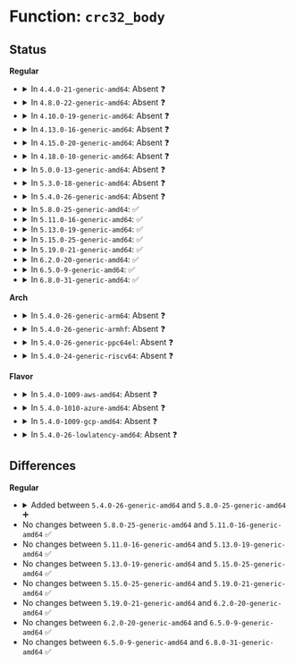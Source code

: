 # Function: <code>crc32_body</code>

## Status
<b>Regular</b>
<ul>
<li>
<details>
<summary>In <code>4.4.0-21-generic-amd64</code>: Absent ❓</summary>

```json
{
  "name": "crc32_body",
  "collision_type": "Unique Static",
  "inline_type": "Full",
  "funcs": [
    {
      "addr": 18446744071583066625,
      "name": "crc32_body",
      "external": false,
      "loc": "lib/crc32.c:57",
      "file": "lib/crc32.c",
      "inline": "declared, inlined",
      "caller_inline": [
        "lib/crc32.c:__crc32c_le",
        "lib/crc32.c:crc32_be",
        "lib/crc32.c:crc32_le"
      ],
      "caller_func": []
    }
  ],
  "symbols": []
}
```
</details>
</li>
<li>
<details>
<summary>In <code>4.8.0-22-generic-amd64</code>: Absent ❓</summary>

```json
{
  "name": "crc32_body",
  "collision_type": "Unique Static",
  "inline_type": "Full",
  "funcs": [
    {
      "addr": 18446744071583360578,
      "name": "crc32_body",
      "external": false,
      "loc": "lib/crc32.c:57",
      "file": "lib/crc32.c",
      "inline": "declared, inlined",
      "caller_inline": [
        "lib/crc32.c:crc32_be",
        "lib/crc32.c:__crc32c_le",
        "lib/crc32.c:crc32_le"
      ],
      "caller_func": []
    }
  ],
  "symbols": []
}
```
</details>
</li>
<li>
<details>
<summary>In <code>4.10.0-19-generic-amd64</code>: Absent ❓</summary>

```json
{
  "name": "crc32_body",
  "collision_type": "Unique Static",
  "inline_type": "Full",
  "funcs": [
    {
      "addr": 18446744071583485954,
      "name": "crc32_body",
      "external": false,
      "loc": "lib/crc32.c:57",
      "file": "lib/crc32.c",
      "inline": "declared, inlined",
      "caller_inline": [
        "lib/crc32.c:crc32_be",
        "lib/crc32.c:__crc32c_le",
        "lib/crc32.c:crc32_le"
      ],
      "caller_func": []
    }
  ],
  "symbols": []
}
```
</details>
</li>
<li>
<details>
<summary>In <code>4.13.0-16-generic-amd64</code>: Absent ❓</summary>

```json
{
  "name": "crc32_body",
  "collision_type": "Unique Static",
  "inline_type": "Full",
  "funcs": [
    {
      "addr": 18446744071583508210,
      "name": "crc32_body",
      "external": false,
      "loc": "lib/crc32.c:57",
      "file": "lib/crc32.c",
      "inline": "declared, inlined",
      "caller_inline": [
        "lib/crc32.c:crc32_be",
        "lib/crc32.c:__crc32c_le",
        "lib/crc32.c:crc32_le"
      ],
      "caller_func": []
    }
  ],
  "symbols": []
}
```
</details>
</li>
<li>
<details>
<summary>In <code>4.15.0-20-generic-amd64</code>: Absent ❓</summary>

```json
{
  "name": "crc32_body",
  "collision_type": "Unique Static",
  "inline_type": "Full",
  "funcs": [
    {
      "addr": 18446744071583690306,
      "name": "crc32_body",
      "external": false,
      "loc": "lib/crc32.c:57",
      "file": "lib/crc32.c",
      "inline": "declared, inlined",
      "caller_inline": [
        "lib/crc32.c:crc32_be",
        "lib/crc32.c:__crc32c_le",
        "lib/crc32.c:crc32_le"
      ],
      "caller_func": []
    }
  ],
  "symbols": []
}
```
</details>
</li>
<li>
<details>
<summary>In <code>4.18.0-10-generic-amd64</code>: Absent ❓</summary>

```json
{
  "name": "crc32_body",
  "collision_type": "Unique Static",
  "inline_type": "Full",
  "funcs": [
    {
      "addr": 18446744071583907988,
      "name": "crc32_body",
      "external": false,
      "loc": "lib/crc32.c:57",
      "file": "lib/crc32.c",
      "inline": "declared, inlined",
      "caller_inline": [
        "lib/crc32.c:crc32_be",
        "lib/crc32.c:__crc32c_le",
        "lib/crc32.c:crc32_le"
      ],
      "caller_func": []
    }
  ],
  "symbols": []
}
```
</details>
</li>
<li>
<details>
<summary>In <code>5.0.0-13-generic-amd64</code>: Absent ❓</summary>

```json
{
  "name": "crc32_body",
  "collision_type": "Unique Static",
  "inline_type": "Full",
  "funcs": [
    {
      "addr": 18446744071583992548,
      "name": "crc32_body",
      "external": false,
      "loc": "lib/crc32.c:58",
      "file": "lib/crc32.c",
      "inline": "declared, inlined",
      "caller_inline": [
        "lib/crc32.c:crc32_be",
        "lib/crc32.c:__crc32c_le",
        "lib/crc32.c:crc32_le"
      ],
      "caller_func": []
    }
  ],
  "symbols": []
}
```
</details>
</li>
<li>
<details>
<summary>In <code>5.3.0-18-generic-amd64</code>: Absent ❓</summary>

```json
{
  "name": "crc32_body",
  "collision_type": "Unique Static",
  "inline_type": "Full",
  "funcs": [
    {
      "addr": 18446744071584176020,
      "name": "crc32_body",
      "external": false,
      "loc": "lib/crc32.c:58",
      "file": "lib/crc32.c",
      "inline": "declared, inlined",
      "caller_inline": [
        "lib/crc32.c:crc32_be",
        "lib/crc32.c:__crc32c_le",
        "lib/crc32.c:crc32_le"
      ],
      "caller_func": []
    }
  ],
  "symbols": []
}
```
</details>
</li>
<li>
<details>
<summary>In <code>5.4.0-26-generic-amd64</code>: Absent ❓</summary>

```json
{
  "name": "crc32_body",
  "collision_type": "Unique Static",
  "inline_type": "Full",
  "funcs": [
    {
      "addr": 18446744071584309716,
      "name": "crc32_body",
      "external": false,
      "loc": "lib/crc32.c:58",
      "file": "lib/crc32.c",
      "inline": "declared, inlined",
      "caller_inline": [
        "lib/crc32.c:crc32_be",
        "lib/crc32.c:__crc32c_le",
        "lib/crc32.c:crc32_le"
      ],
      "caller_func": []
    }
  ],
  "symbols": []
}
```
</details>
</li>
<li>
<details>
<summary>In <code>5.8.0-25-generic-amd64</code>: ✅</summary>

```c
u32 crc32_body(u32 crc, const unsigned char * buf, size_t len, const u32[256] * tab)
```

```json
{
  "name": "crc32_body",
  "collision_type": "Unique Static",
  "inline_type": "No",
  "funcs": [
    {
      "addr": 18446744071584720928,
      "name": "crc32_body",
      "external": false,
      "loc": "lib/crc32.c:58",
      "file": "lib/crc32.c",
      "inline": "seen, unknown",
      "caller_inline": [],
      "caller_func": [
        "lib/crc32.c:crc32_be",
        "lib/crc32.c:__crc32c_le",
        "lib/crc32.c:crc32_le"
      ]
    }
  ],
  "symbols": [
    {
      "addr": 18446744071584720928,
      "name": "crc32_body",
      "section": ".text",
      "bind": "STB_LOCAL",
      "size": 238
    }
  ]
}
```
</details>
</li>
<li>
<details>
<summary>In <code>5.11.0-16-generic-amd64</code>: ✅</summary>

```c
u32 crc32_body(u32 crc, const unsigned char * buf, size_t len, const u32[256] * tab)
```

```json
{
  "name": "crc32_body",
  "collision_type": "Unique Static",
  "inline_type": "No",
  "funcs": [
    {
      "addr": 18446744071584834064,
      "name": "crc32_body",
      "external": false,
      "loc": "lib/crc32.c:58",
      "file": "lib/crc32.c",
      "inline": "seen, unknown",
      "caller_inline": [],
      "caller_func": [
        "lib/crc32.c:crc32_be",
        "lib/crc32.c:__crc32c_le",
        "lib/crc32.c:crc32_le"
      ]
    }
  ],
  "symbols": [
    {
      "addr": 18446744071584834064,
      "name": "crc32_body",
      "section": ".text",
      "bind": "STB_LOCAL",
      "size": 238
    }
  ]
}
```
</details>
</li>
<li>
<details>
<summary>In <code>5.13.0-19-generic-amd64</code>: ✅</summary>

```c
u32 crc32_body(u32 crc, const unsigned char * buf, size_t len, const u32[256] * tab)
```

```json
{
  "name": "crc32_body",
  "collision_type": "Unique Static",
  "inline_type": "No",
  "funcs": [
    {
      "addr": 18446744071584878672,
      "name": "crc32_body",
      "external": false,
      "loc": "lib/crc32.c:58",
      "file": "lib/crc32.c",
      "inline": "seen, unknown",
      "caller_inline": [],
      "caller_func": [
        "lib/crc32.c:crc32_be",
        "lib/crc32.c:__crc32c_le",
        "lib/crc32.c:crc32_le"
      ]
    }
  ],
  "symbols": [
    {
      "addr": 18446744071584878672,
      "name": "crc32_body",
      "section": ".text",
      "bind": "STB_LOCAL",
      "size": 254
    }
  ]
}
```
</details>
</li>
<li>
<details>
<summary>In <code>5.15.0-25-generic-amd64</code>: ✅</summary>

```c
u32 crc32_body(u32 crc, const unsigned char * buf, size_t len, const u32[256] * tab)
```

```json
{
  "name": "crc32_body",
  "collision_type": "Unique Static",
  "inline_type": "No",
  "funcs": [
    {
      "addr": 18446744071585304256,
      "name": "crc32_body",
      "external": false,
      "loc": "lib/crc32.c:58",
      "file": "lib/crc32.c",
      "inline": "seen, unknown",
      "caller_inline": [],
      "caller_func": [
        "lib/crc32.c:crc32_be",
        "lib/crc32.c:__crc32c_le",
        "lib/crc32.c:crc32_le"
      ]
    }
  ],
  "symbols": [
    {
      "addr": 18446744071585304256,
      "name": "crc32_body",
      "section": ".text",
      "bind": "STB_LOCAL",
      "size": 254
    }
  ]
}
```
</details>
</li>
<li>
<details>
<summary>In <code>5.19.0-21-generic-amd64</code>: ✅</summary>

```c
u32 crc32_body(u32 crc, const unsigned char * buf, size_t len, const u32[256] * tab)
```

```json
{
  "name": "crc32_body",
  "collision_type": "Unique Static",
  "inline_type": "No",
  "funcs": [
    {
      "addr": 18446744071586159872,
      "name": "crc32_body",
      "external": false,
      "loc": "lib/crc32.c:58",
      "file": "lib/crc32.c",
      "inline": "seen, unknown",
      "caller_inline": [],
      "caller_func": [
        "lib/crc32.c:crc32_be",
        "lib/crc32.c:__crc32c_le",
        "lib/crc32.c:crc32_le"
      ]
    }
  ],
  "symbols": [
    {
      "addr": 18446744071586159872,
      "name": "crc32_body",
      "section": ".text",
      "bind": "STB_LOCAL",
      "size": 344
    }
  ]
}
```
</details>
</li>
<li>
<details>
<summary>In <code>6.2.0-20-generic-amd64</code>: ✅</summary>

```c
u32 crc32_body(u32 crc, const unsigned char * buf, size_t len, const u32[256] * tab)
```

```json
{
  "name": "crc32_body",
  "collision_type": "Unique Static",
  "inline_type": "No",
  "funcs": [
    {
      "addr": 18446744071587153520,
      "name": "crc32_body",
      "external": false,
      "loc": "lib/crc32.c:58",
      "file": "lib/crc32.c",
      "inline": "seen, unknown",
      "caller_inline": [],
      "caller_func": [
        "lib/crc32.c:crc32_be",
        "lib/crc32.c:__crc32c_le",
        "lib/crc32.c:crc32_le"
      ]
    }
  ],
  "symbols": [
    {
      "addr": 18446744071587153520,
      "name": "crc32_body",
      "section": ".text",
      "bind": "STB_LOCAL",
      "size": 344
    }
  ]
}
```
</details>
</li>
<li>
<details>
<summary>In <code>6.5.0-9-generic-amd64</code>: ✅</summary>

```c
u32 crc32_body(u32 crc, const unsigned char * buf, size_t len, const u32[256] * tab)
```

```json
{
  "name": "crc32_body",
  "collision_type": "Unique Static",
  "inline_type": "No",
  "funcs": [
    {
      "addr": 18446744071587416176,
      "name": "crc32_body",
      "external": false,
      "loc": "lib/crc32.c:58",
      "file": "lib/crc32.c",
      "inline": "seen, unknown",
      "caller_inline": [],
      "caller_func": [
        "lib/crc32.c:crc32_be",
        "lib/crc32.c:__crc32c_le",
        "lib/crc32.c:crc32_le"
      ]
    }
  ],
  "symbols": [
    {
      "addr": 18446744071587416176,
      "name": "crc32_body",
      "section": ".text",
      "bind": "STB_LOCAL",
      "size": 336
    }
  ]
}
```
</details>
</li>
<li>
<details>
<summary>In <code>6.8.0-31-generic-amd64</code>: ✅</summary>

```c
u32 crc32_body(u32 crc, const unsigned char * buf, size_t len, const u32[256] * tab)
```

```json
{
  "name": "crc32_body",
  "collision_type": "Unique Static",
  "inline_type": "No",
  "funcs": [
    {
      "addr": 18446744071587750912,
      "name": "crc32_body",
      "external": false,
      "loc": "lib/crc32.c:58",
      "file": "lib/crc32.c",
      "inline": "seen, unknown",
      "caller_inline": [],
      "caller_func": [
        "lib/crc32.c:crc32_be",
        "lib/crc32.c:__crc32c_le",
        "lib/crc32.c:crc32_le"
      ]
    }
  ],
  "symbols": [
    {
      "addr": 18446744071587750912,
      "name": "crc32_body",
      "section": ".text",
      "bind": "STB_LOCAL",
      "size": 336
    }
  ]
}
```
</details>
</li>
</ul>
<b>Arch</b>
<ul>
<li>
<details>
<summary>In <code>5.4.0-26-generic-arm64</code>: Absent ❓</summary>

```json
{
  "name": "crc32_body",
  "collision_type": "Unique Static",
  "inline_type": "Full",
  "funcs": [
    {
      "addr": 18446603336496196548,
      "name": "crc32_body",
      "external": false,
      "loc": "lib/crc32.c:58",
      "file": "lib/crc32.c",
      "inline": "declared, inlined",
      "caller_inline": [
        "lib/crc32.c:crc32_be",
        "lib/crc32.c:__crc32c_le",
        "lib/crc32.c:crc32_le"
      ],
      "caller_func": []
    }
  ],
  "symbols": []
}
```
</details>
</li>
<li>
<details>
<summary>In <code>5.4.0-26-generic-armhf</code>: Absent ❓</summary>

```json
{
  "name": "crc32_body",
  "collision_type": "Unique Static",
  "inline_type": "Full",
  "funcs": [
    {
      "addr": 3229517300,
      "name": "crc32_body",
      "external": false,
      "loc": "lib/crc32.c:58",
      "file": "lib/crc32.c",
      "inline": "declared, inlined",
      "caller_inline": [
        "lib/crc32.c:crc32_be",
        "lib/crc32.c:__crc32c_le",
        "lib/crc32.c:crc32_le"
      ],
      "caller_func": []
    }
  ],
  "symbols": []
}
```
</details>
</li>
<li>
<details>
<summary>In <code>5.4.0-26-generic-ppc64el</code>: Absent ❓</summary>

```json
{
  "name": "crc32_body",
  "collision_type": "Unique Static",
  "inline_type": "Full",
  "funcs": [
    {
      "addr": 13835058055290477292,
      "name": "crc32_body",
      "external": false,
      "loc": "lib/crc32.c:58",
      "file": "lib/crc32.c",
      "inline": "declared, inlined",
      "caller_inline": [
        "lib/crc32.c:crc32_be",
        "lib/crc32.c:__crc32c_le",
        "lib/crc32.c:crc32_le"
      ],
      "caller_func": []
    }
  ],
  "symbols": []
}
```
</details>
</li>
<li>
<details>
<summary>In <code>5.4.0-24-generic-riscv64</code>: Absent ❓</summary>

```json
{
  "name": "crc32_body",
  "collision_type": "Unique Static",
  "inline_type": "Full",
  "funcs": [
    {
      "addr": 18446743936275246880,
      "name": "crc32_body",
      "external": false,
      "loc": "lib/crc32.c:58",
      "file": "lib/crc32.c",
      "inline": "declared, inlined",
      "caller_inline": [
        "lib/crc32.c:crc32_be",
        "lib/crc32.c:__crc32c_le",
        "lib/crc32.c:crc32_le"
      ],
      "caller_func": []
    }
  ],
  "symbols": []
}
```
</details>
</li>
</ul>
<b>Flavor</b>
<ul>
<li>
<details>
<summary>In <code>5.4.0-1009-aws-amd64</code>: Absent ❓</summary>

```json
{
  "name": "crc32_body",
  "collision_type": "Unique Static",
  "inline_type": "Full",
  "funcs": [
    {
      "addr": 18446744071584278452,
      "name": "crc32_body",
      "external": false,
      "loc": "lib/crc32.c:58",
      "file": "lib/crc32.c",
      "inline": "declared, inlined",
      "caller_inline": [
        "lib/crc32.c:crc32_be",
        "lib/crc32.c:__crc32c_le",
        "lib/crc32.c:crc32_le"
      ],
      "caller_func": []
    }
  ],
  "symbols": []
}
```
</details>
</li>
<li>
<details>
<summary>In <code>5.4.0-1010-azure-amd64</code>: Absent ❓</summary>

```json
{
  "name": "crc32_body",
  "collision_type": "Unique Static",
  "inline_type": "Full",
  "funcs": [
    {
      "addr": 18446744071584213652,
      "name": "crc32_body",
      "external": false,
      "loc": "lib/crc32.c:58",
      "file": "lib/crc32.c",
      "inline": "declared, inlined",
      "caller_inline": [
        "lib/crc32.c:crc32_be",
        "lib/crc32.c:__crc32c_le",
        "lib/crc32.c:crc32_le"
      ],
      "caller_func": []
    }
  ],
  "symbols": []
}
```
</details>
</li>
<li>
<details>
<summary>In <code>5.4.0-1009-gcp-amd64</code>: Absent ❓</summary>

```json
{
  "name": "crc32_body",
  "collision_type": "Unique Static",
  "inline_type": "Full",
  "funcs": [
    {
      "addr": 18446744071584261204,
      "name": "crc32_body",
      "external": false,
      "loc": "lib/crc32.c:58",
      "file": "lib/crc32.c",
      "inline": "declared, inlined",
      "caller_inline": [
        "lib/crc32.c:crc32_be",
        "lib/crc32.c:__crc32c_le",
        "lib/crc32.c:crc32_le"
      ],
      "caller_func": []
    }
  ],
  "symbols": []
}
```
</details>
</li>
<li>
<details>
<summary>In <code>5.4.0-26-lowlatency-amd64</code>: Absent ❓</summary>

```json
{
  "name": "crc32_body",
  "collision_type": "Unique Static",
  "inline_type": "Full",
  "funcs": [
    {
      "addr": 18446744071584367188,
      "name": "crc32_body",
      "external": false,
      "loc": "lib/crc32.c:58",
      "file": "lib/crc32.c",
      "inline": "declared, inlined",
      "caller_inline": [
        "lib/crc32.c:crc32_be",
        "lib/crc32.c:__crc32c_le",
        "lib/crc32.c:crc32_le"
      ],
      "caller_func": []
    }
  ],
  "symbols": []
}
```
</details>
</li>
</ul>

## Differences
<b>Regular</b>
<ul>
<li>
<details>
<summary>Added between <code>5.4.0-26-generic-amd64</code> and <code>5.8.0-25-generic-amd64</code> ➕</summary>

```c
u32 crc32_body(u32 crc, const unsigned char * buf, size_t len, const u32[256] * tab)
```
</details>
</li>
<li>
No changes between <code>5.8.0-25-generic-amd64</code> and <code>5.11.0-16-generic-amd64</code> ✅
</li>
<li>
No changes between <code>5.11.0-16-generic-amd64</code> and <code>5.13.0-19-generic-amd64</code> ✅
</li>
<li>
No changes between <code>5.13.0-19-generic-amd64</code> and <code>5.15.0-25-generic-amd64</code> ✅
</li>
<li>
No changes between <code>5.15.0-25-generic-amd64</code> and <code>5.19.0-21-generic-amd64</code> ✅
</li>
<li>
No changes between <code>5.19.0-21-generic-amd64</code> and <code>6.2.0-20-generic-amd64</code> ✅
</li>
<li>
No changes between <code>6.2.0-20-generic-amd64</code> and <code>6.5.0-9-generic-amd64</code> ✅
</li>
<li>
No changes between <code>6.5.0-9-generic-amd64</code> and <code>6.8.0-31-generic-amd64</code> ✅
</li>
</ul>
